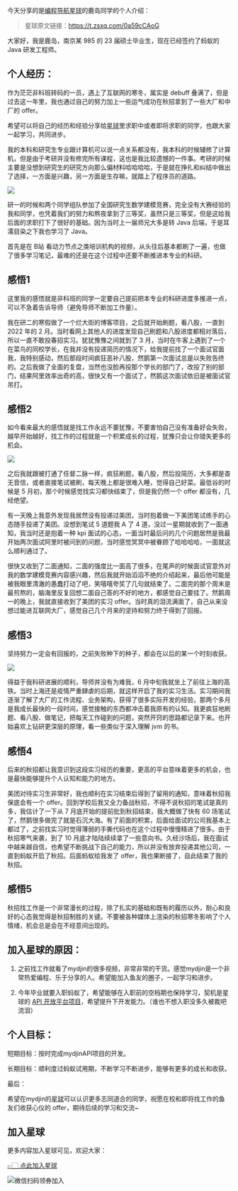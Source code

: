 今天分享的是[编程导航星球](https://mp.weixin.qq.com/s?__biz=MzI1NDczNTAwMA==&mid=2247524980&idx=2&sn=9ddcdb6c52aa096ed4c5ad0ced946a7d&chksm=e9c28583deb50c95f3c2665713a8bbc372c68332b3bfb846cf4b23af3f1cc07164832a291335&token=1681036854&lang=zh_CN&scene=21#wechat_redirect)的鹿岛同学的个人介绍：

> 星球原文链接：https://t.zsxq.com/0a59cCAoG

大家好，我是鹿岛，南京某 985 的 23 届硕士毕业生，现在已经签约了蚂蚁的 Java 研发工程师。


## 个人经历：

作为茫茫非科班转码的一员，遇上了互联网的寒冬，属实是 debuff 叠满了，但是过去这一年里，我也通过自己的努力加上一些运气成功在秋招拿到了一些大厂和中厂的 offer。

希望可以将自己的经历和经验分享给[星球](https://mp.weixin.qq.com/s?__biz=MzI1NDczNTAwMA==&mid=2247524980&idx=2&sn=9ddcdb6c52aa096ed4c5ad0ced946a7d&chksm=e9c28583deb50c95f3c2665713a8bbc372c68332b3bfb846cf4b23af3f1cc07164832a291335&token=1681036854&lang=zh_CN&scene=21#wechat_redirect)里求职中或者即将求职的同学，也跟大家一起学习，共同进步。

我的本科和研究生专业跟计算机可以说一点关系都没有，我本科的时候辅修了计算机，但是由于考研并没有修完所有课程，这也是我比较遗憾的一件事。考研的时候主要是没想到研究生的研究方向那么偏材料哈哈哈哈，于是就在挣扎和纠结中做出了选择，一方面是兴趣，另一方面是生存嘛，就踏上了程序员的道路。


![](https://files.mdnice.com/user/31817/d9f6338b-009c-4335-959a-b54805653c4d.png)


研一的时候和两个同学组队参加了全国研究生数学建模竞赛，完全没有大赛经验的我和同学，也凭着我们的努力和熬夜拿到了三等奖，虽然只是三等奖，但是这给我后面的求职打下了很好的基础。因为当时上一届师兄大多是转 Java 后端，于是耳濡目染之下我也学习了 Java。

首先是在 B站 看动力节点之类培训机构的视频，从头往后基本都刷了一遍，也做了很多学习笔记，最难的还是在这个过程中还要不断推进本专业的科研。

## 感悟1
这里我的感悟就是非科班的同学一定要自己提前把本专业的科研进度多推进一点，可以不急着告诉导师（避免导师不断加工作量）。

我在研二的寒假做了一个烂大街的博客项目，之后就开始刷题，看八股，一直到 2022 年的 2 月。当时看网上其他人的进度发现自己刷题和八股进度都相对落后，所以一直不敢投春招实习。犹犹豫豫之间就到了 3 月，当时在牛客上遇到了一个在菜鸟的同校学长，在我并没有投递简历的情况下，给我提前找了一个面试官面我，我特别感动，然后那段时间疯狂恶补八股，然鹅第一次面试总是以失败告终的。之后我做了全面的复盘，当然也没脸再投那个学长的部门了，改投了别的部门，结果阿里效率出奇的高，很快又有一个面试了，然鹅这次面试依旧是被面试官吊打。

## 感悟2
如今看来最大的感悟就是找工作永远不要犹豫，不要害怕自己没有准备好会失败，越早开始越好，找工作的过程就是一个积累成长的过程，犹豫只会让你错失更多的机会。


![](https://files.mdnice.com/user/31817/3ffcf6d4-1a4b-4eb1-ab48-c6561e597f8e.png)

之后我就跟被打通了任督二脉一样，疯狂刷题，看八股，然后投简历，大多都是杳无音信，或者直接笔试被刷，每天晚上都是很难入睡，觉得自己好菜。最低谷的时候是 5 月初，那个时候感觉找实习都快结束了，但是我仍然一个 offer 都没有，几经绝望。

有一天晚上我意外发现我居然没有投递过美团，当时抱着做一下美团笔试练手的心态随手投递了美团。没想到笔试 5 道题我 A  了 4 道，没过一星期就收到了一面通知，我当时还是抱着一种 kpi 面试的心态，一面当时最后问的几个问题居然是我最开始两次面试阿里时被问到的问题，当时感觉冥冥中被眷顾了哈哈哈哈，一面就这么顺利通过了。

很快又收到了二面通知，二面的强度比一面高了很多，在尾声的时候面试官意外对我的数学建模竞赛内容感兴趣，然后我就开始滔滔不绝的介绍起来，最后他可能是被我眼里清澈的愚蠢打动了吧，笑嘻嘻夸奖了几句就结束了。二面完的那个周末是最煎熬的，脑海里反复回想二面自己答的不好的地方，都感觉自己要挂了。然鹅周一的晚上，我就直接收到了美团的实习 offer。当时真的泪流满面了，自己从来没想过能进互联网大厂，感觉自己几个月来的坚持和努力终于得到了回报。

## 感悟3

坚持努力一定会有回报的，之前失败种下的种子，都会在以后的某一个时刻收获。

![](https://files.mdnice.com/user/31817/26f74183-6308-477b-a9d2-fd264858fd33.png)


得益于我科研进展的顺利，导师并没有为难我，6 月中旬我就坐上了前往上海的高铁。当时上海还是疫情严重肆虐的后期，就这样开启了我的实习生活。实习期间我逐渐了解了大厂的工作流程、业务架构，获得了很多实际开发的经验，那两个多月是我成长最快的一段时间，感觉接触的东西都冲击着我原有的认知。我更疯狂地刷题、看八股、做笔记，把每天工作碰到的问题，突然开窍的思路都记录下来。也开始喜欢上钻研更深层的原理，看一些类似于深入理解 jvm 的书。

## 感悟4

后来的秋招都让我意识到这段实习经历的重要，更高的平台意味着更多的机会，也是最快能够提升个人认知和能力的地方。

美团对待实习生非常好，我也顺利在实习结束后得到了留用的通知，意味着秋招我保底会有一个 offer。回到学校后我又全力备战秋招，不得不说秋招的笔试是真的多，我估计了一下从 7 月底开始的提前批到秋招结束，我大概做了快有 60 场笔试了，然鹅很多做完了就是石沉大海。有了前面的积累，后面给面试的公司我基本上都过了，之前找实习时觉得薄弱的手撕代码也在这个过程中慢慢精进了很多。由于秋招寒气来袭，到了 10 月底才陆陆续续拿了一些意向书。久经沙场后，我在面试中越来越自信，也希望不断挑战下自己的能力，所以并没有放弃投递其他公司，一直到蚂蚁开启了秋招。后面蚂蚁给我发了 offer，我也果断接了，自此结束了我的秋招。

## 感悟5
秋招找工作是一个非常漫长的过程，除了扎实的基础和既有的履历以外，耐心和良好的心态我觉得是秋招制胜的关键。不要被各种媒体上渲染的秋招寒冬影响了个人情绪，机会总是会在不经意间出现的。


## 加入星球的原因：
1. 之前找工作就看了mydjin的很多视频，非常非常的干货。感觉mydjin是一个非常热爱编程、乐于分享的人。希望能加入鱼友的圈子，一起学习和进步。

2. 今年毕业就要入职蚂蚁了，希望能够在入职前的空档期也保持学习，契机是星球的 [API 开放平台项目](https://mp.weixin.qq.com/s?__biz=MzI1NDczNTAwMA==&mid=2247534541&idx=1&sn=3dfd13bd337715418294b7301af8fc50&chksm=e9c2a03adeb5292c479cd8a5b93656fb4cf64c89d21866888ab08ff107d80d13ee36862143d5&token=6498837&lang=zh_CN#rd)，希望提升下开发能力。（谁也不想入职没多久被裁吧流泪）


## 个人目标：

短期目标：按时完成mydjinAPI项目的开发。

长期目标：顺利度过蚂蚁试用期，不断学习不断进步，能够有更多的成长和收获。


最后：

希望在mydjin的[星球](https://mp.weixin.qq.com/s?__biz=MzI1NDczNTAwMA==&mid=2247524980&idx=2&sn=9ddcdb6c52aa096ed4c5ad0ced946a7d&chksm=e9c28583deb50c95f3c2665713a8bbc372c68332b3bfb846cf4b23af3f1cc07164832a291335&token=1681036854&lang=zh_CN&scene=21#wechat_redirect)可以认识更多志同道合的同学，祝愿在校和即将找工作的鱼友们收获心仪的 offer，期待后续的学习和交流~

## 加入星球

更多内容加入星球可见，欢迎大家：

[👉🏻 点此加入星球](https://yuyuanweb.feishu.cn/wiki/SDtMwjR1DituVpkz5MLc3fZLnzb)

![微信扫码领券加入](https://www.codefather.cn/img/%E7%9F%A5%E8%AF%86%E6%98%9F%E7%90%83%E6%89%AB%E7%A0%81.jpeg)
